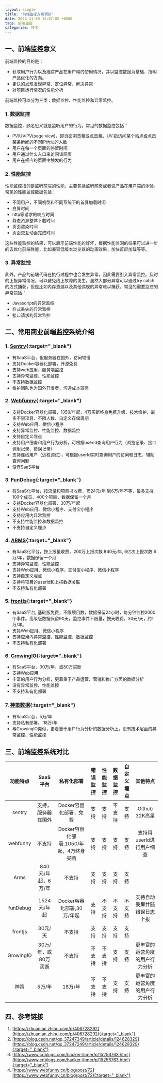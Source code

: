 ```yaml
---
layout: single
title: "前端监控方案调研"
date: 2022-11-08 15:07:00 +0800
tags: 前端监控
categories: 技术
---
```


## 一、前端监控意义

前端监控的目的是：

- 获取用户行为以及跟踪产品在用户端的使用情况，并以监控数据为基础，指明产品优化的方向。
- 更快的发现发现异常、定位异常、解决异常
- 对项目运行情况的性能分析

前端监控可以分为三类：数据监控、性能监控和异常监控。

### 1. 数据监控

数据监控，顾名思义就是监听用户的行为。常见的数据监控包括：

- PV/UV:PV(page view)，即页面浏览量或点击量。UV:指访问某个站点或点击某条新闻的不同IP地址的人数
- 用户在每一个页面的停留时间
- 用户通过什么入口来访问该网页
- 用户在相应的页面中触发的行为

### 2. 性能监控

性能监控指的是监听前端的性能，主要包括监听网页或者说产品在用户端的体验。常见的性能监控数据包括：

- 不同用户，不同机型和不同系统下的首屏加载时间
- 白屏时间
- http等请求的响应时间
- 静态资源整体下载时间
- 页面渲染时间
- 页面交互动画完成时间

这些性能监控的结果，可以展示前端性能的好坏，根据性能监测的结果可以进一步的去优化前端性能，比如兼容低版本浏览器的动画效果，加快首屏加载等等。

### 3. 异常监控

此外，产品的前端代码在执行过程中也会发生异常，因此需要引入异常监控。及时的上报异常情况，可以避免线上故障的发生。虽然大部分异常可以通过try catch的方式捕获，但是比如内存泄漏以及其他偶现的异常难以捕获。常见的需要监控的异常包括：

- Javascript的异常监控
- 样式丢失的异常监控
- 接口请求的异常监控

## 二、常用商业前端监控系统介绍

### 1. [Sentry](https://sentry.io/welcome/){:target="_blank"}

- 有SaaS平台，但服务器在国外，访问较慢
- 支持Docker容器化部署，开源免费
- 支持web应用、服务端监控
- 支持异常监控、性能监控
- 不支持数据监控
- 维护团队也为国外开发者，沟通成本较高

### 2. [Webfunny](https://www.webfunny.cn/home.html){:target="_blank"}

- 支持Docker容器化部署，1050/年起，4万买断终身免费升级、技术维护，最多不限项目、不限人数、自定义存储周期
- 支持Web应用、微信小程序
- 支持异常监控、性能监控、数据监控
- 支持自定义埋点
- 支持用户细查和用户行为分析，可根据userId查询用户行为（浏览记录、接口调用记录、错误记录）
- 支持连线用户（远程调试），可根据userId实时查询用户的访问和日志，辅助查询问题
- 没有SaaS平台

### 3. [FunDebug](https://www.fundebug.com/){:target="_blank"}

- 有SaaS化平台，按流量和项目书收费，1524元/年 到6万/年不等，最多支持100个成员、400个项目，数据保留一个月
- 支持Docker容器化部署，30万/年起
- 支持Web应用、微信小程序、支付宝小程序
- 支持应用内异常监控
- 不支持性能监控和数据监控
- 不支持自定义埋点

### 4. [ARMS](https://help.aliyun.com/document_detail/58652.html){:target="_blank"}

- 有SaaS化平台，按上报量收费，200万上报次数 840元/年, 6亿次上报次数 6万/年，数据保留一个月
- 支持异常监控、性能监控
- 支持Web应用、微信小程序、支付宝小程序、微信小程序
- 支持自定义埋点
- 支持将项目的userId和上报数据关联
- 不支持私有化部署

### 5. [frontjs](https://www.frontjs.com/){:target="_blank"}

- 有SaaS平台, 基础版免费，不限项目数，数据保留24小时，每分钟监控2000个事件。高级版数据保留90天，监控事件不限量，按天收费，30元/天，约1万/年。
- 支持Web应用、微信小程序
- 支持应用内异常监控、性能监控、数据监控
- 不支持私有化部署

### 6. [GrowingIO](https://www.growingio.com/){:target="_blank"}

- 有SaaS平台，30万/年，或80万买断
- 支持Web应用
- 丰富的用户行为分析，更着重于产品运营、营销和推广方面的数据分析
- 没有异常监控、性能监控
- 不支持私有化部署

### 7. [神策数据](https://www.sensorsdata.cn/){:target="_blank"}

- 有SaaS平台，5万/年
- 支持私有部署， 18万/年
- 与GrowingIO类似，更着重于用户行为分析的数据分析上，没有技术层面的异常监控、性能监控


## 三、前端监控系统对比



|功能特点|SaaS平台|私有化部署|错误监控|性能监控|数据监控|自定义埋点|其他特点|
|:--:|:--:|:--:|:--:|:--:|:--:|:--:|:--:|
|sentry|支持，服务器在国外|Docker容器化部署，免费|支持|支持|不支持|支持|Github 32K高星|
|webfunny|不支持|Docker容器化部署,1050/年起，4万终身买断|支持|支持|支持|支持|支持用userId进行用户细查|
|Arms|840元/年起，6万/年|不支持|支持|支持|支持|支持|
|funDebug|1524元/年起|Docker容器化部署,30万/年起|支持|不支持|不支持|不支持|支持自动录屏并随错误日志上报|
|frontjs|30元/天|不支持|支持|支持|支持|支持|
|GrowingIO|30万/年，或80万买断|不支持|不支持|不支持|支持|支持|更丰富的运营角度的用户行为分析|
|神策|5万/年|18万/年|不支持|不支持|支持|支持|更丰富的运营角度的用户行为分析|

## 四、参考链接

1. [https://zhuanlan.zhihu.com/p/406728292](https://zhuanlan.zhihu.com/p/406728292){:target="_blank"}
2. [https://blog.csdn.net/qq_37247349/article/details/124628329](https://blog.csdn.net/qq_37247349/article/details/124628329){:target="_blank"}
3. [https://www.cnblogs.com/hacker-linner/p/15256763.html](https://www.cnblogs.com/hacker-linner/p/15256763.html){:target="_blank"}
4. [https://www.webfunny.cn/blog/post/72](https://www.webfunny.cn/blog/post/72){:target="_blank"}
